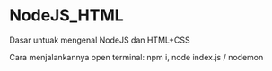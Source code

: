 # NodeJS_HTML
Dasar untuak mengenal NodeJS dan HTML+CSS

Cara menjalankannya open terminal:
npm i,
node index.js / nodemon
